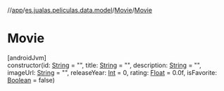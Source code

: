 //[app](../../../index.md)/[es.jualas.peliculas.data.model](../index.md)/[Movie](index.md)/[Movie](-movie.md)

# Movie

[androidJvm]\
constructor(id: [String](https://kotlinlang.org/api/latest/jvm/stdlib/kotlin-stdlib/kotlin/-string/index.html) = &quot;&quot;, title: [String](https://kotlinlang.org/api/latest/jvm/stdlib/kotlin-stdlib/kotlin/-string/index.html) = &quot;&quot;, description: [String](https://kotlinlang.org/api/latest/jvm/stdlib/kotlin-stdlib/kotlin/-string/index.html) = &quot;&quot;, imageUrl: [String](https://kotlinlang.org/api/latest/jvm/stdlib/kotlin-stdlib/kotlin/-string/index.html) = &quot;&quot;, releaseYear: [Int](https://kotlinlang.org/api/latest/jvm/stdlib/kotlin-stdlib/kotlin/-int/index.html) = 0, rating: [Float](https://kotlinlang.org/api/latest/jvm/stdlib/kotlin-stdlib/kotlin/-float/index.html) = 0.0f, isFavorite: [Boolean](https://kotlinlang.org/api/latest/jvm/stdlib/kotlin-stdlib/kotlin/-boolean/index.html) = false)
